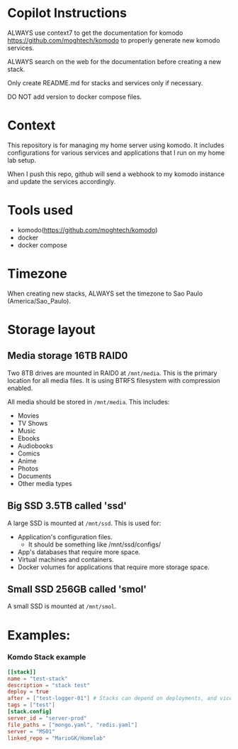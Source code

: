 # Copilot Instructions
ALWAYS use context7 to get the documentation for komodo https://github.com/moghtech/komodo to properly generate new komodo services.

ALWAYS search on the web for the documentation before creating a new stack.

Only create README.md for stacks and services only if necessary.

DO NOT add version to docker compose files.

# Context
This repository is for managing my home server using komodo. It includes configurations for various services and applications that I run on my home lab setup.

When I push this repo, github will send a webhook to my komodo instance and update the services accordingly.

# Tools used
- komodo(https://github.com/moghtech/komodo)
- docker
- docker compose

# Timezone
When creating new stacks, ALWAYS set the timezone to Sao Paulo (America/Sao_Paulo).

# Storage layout

## Media storage 16TB RAID0
Two 8TB drives are mounted in RAID0 at `/mnt/media`. This is the primary location for all media files.
It is using BTRFS filesystem with compression enabled.

All media should be stored in `/mnt/media`. This includes:
- Movies
- TV Shows
- Music
- Ebooks
- Audiobooks
- Comics
- Anime
- Photos
- Documents
- Other media types

## Big SSD 3.5TB called 'ssd'
A large SSD is mounted at `/mnt/ssd`. This is used for:
- Application's configuration files.
    - It should be something like /mnt/ssd/configs/<app-name>
- App's databases that require more space.
- Virtual machines and containers.
- Docker volumes for applications that require more storage space.

## Small SSD 256GB called 'smol'
A small SSD is mounted at `/mnt/smol`.

# Examples:

### Komdo Stack example
```toml
[[stack]]
name = "test-stack"
description = "stack test"
deploy = true
after = ["test-logger-01"] # Stacks can depend on deployments, and vice versa.
tags = ["test"]
[stack.config]
server_id = "server-prod"
file_paths = ["mongo.yaml", "redis.yaml"]
server = "MS01"
linked_repo = "MarioGK/Homelab"

```